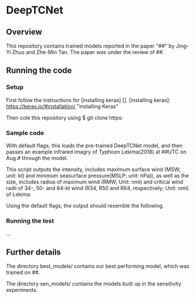 # DeepTCNet
## Overview
This repository contains trained models reported in the paper "##" by Jing-Yi Zhuo and Zhe-Min Tan. The paper was under the review of ##.

## Running the code
### Setup
First follow the instructions for [installing keras] [].
[installing keras]:    https://keras.io/#installation/  "installing Keras"

Then cole this repository using 
$ git clone https:

### Sample code
With default flags, this loads the pre-trained DeepTCNet model, and then passes an example infrared imagry of Typhoon Lekima(2018) at ##UTC on Aug.# through the model.

This script outputs the intensity, includes maximum surface wind (MSW; unit: kt) and minimum seasurface pressure(MSLP; unit: hPa)), as well as the size, includes radius of maximum wind (RMW; Unit: nmi) and critical wind radii of 34-, 50- and 64-kt wind (R34, R50 and R64, respectively; Unit: nmi)  of Lekima.

Using the default flags, the output should resemble the following.


### Running the test
...

## Further details
The directory best_models/ contains our best performing model, which was trained on ##.

The directory sen_models/ contains the models built up in the sensitivity experiments.
